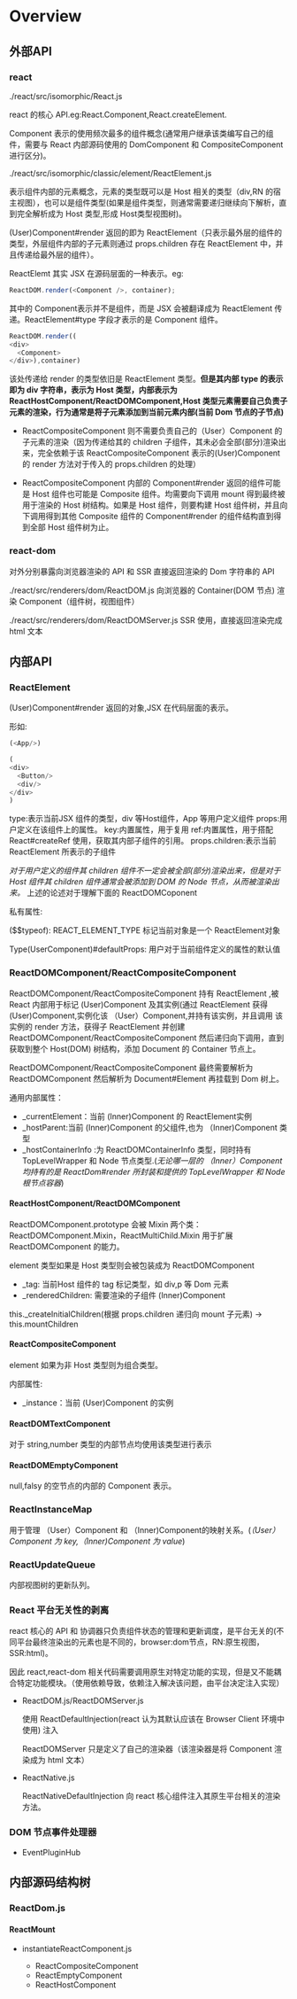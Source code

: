 # Overview

## 外部API

### react

./react/src/isomorphic/React.js

react 的核心 API.eg:React.Component,React.createElement.

Component 表示的使用频次最多的组件概念(通常用户继承该类编写自己的组件，需要与 React 内部源码使用的 DomComponent 和 CompositeComponent 进行区分)。

./react/src/isomorphic/classic/element/ReactElement.js

表示组件内部的元素概念，元素的类型既可以是 Host 相关的类型（div,RN 的宿主视图），也可以是组件类型(如果是组件类型，则通常需要递归继续向下解析，直到完全解析成为 Host 类型,形成 Host类型视图树)。

(User)Component#render 返回的即为 ReactElement（只表示最外层的组件的类型，外层组件内部的子元素则通过 props.children 存在 ReactElement 中，并且传递给最外层的组件）。

ReactElemt 其实 JSX 在源码层面的一种表示。eg:

```js
ReactDOM.render(<Component />, container);
```

其中的 Component表示并不是组件，而是 JSX 会被翻译成为 ReactElement 传递。ReactElement#type 字段才表示的是 Component 组件。

```js
ReactDOM.render((
<div>
  <Component>
</div>),container)
```

该处传递给 render 的类型依旧是 ReactElement 类型。**但是其内部 type 的表示即为 div 字符串，表示为 Host 类型，内部表示为 ReactHostComponent/ReactDOMComponent,Host 类型元素需要自己负责子元素的渲染，行为通常是将子元素添加到当前元素内部(当前 Dom 节点的子节点)**

- ReactCompositeComponent 则不需要负责自己的（User）Component 的子元素的渲染（因为传递给其的 children 子组件，其未必会全部(部分)渲染出来，完全依赖于该 ReactCompositeComponent 表示的(User)Component的 render 方法对于传入的 props.children 的处理）

- ReactCompositeComponent 内部的 Component#render 返回的组件可能是 Host 组件也可能是 Composite 组件。均需要向下调用 mount 得到最终被用于渲染的 Host 树结构。如果是 Host 组件，则要构建 Host 组件树，并且向下调用得到其他 Composite 组件的 Component#render 的组件结构直到得到全部 Host 组件树为止。

### react-dom

对外分别暴露向浏览器渲染的 API 和 SSR 直接返回渲染的 Dom 字符串的 API

./react/src/renderers/dom/ReactDOM.js 向浏览器的 Container(DOM 节点) 渲染 Component（组件树，视图组件）

./react/src/renderers/dom/ReactDOMServer.js SSR 使用，直接返回渲染完成 html 文本

## 内部API

### ReactElement

(User)Component#render 返回的对象,JSX 在代码层面的表示。

形如:

```js
(<App/>)

(
<div> 
  <Button/>
  <div/>
</div>
)

```

type:表示当前JSX 组件的类型，div 等Host组件，App 等用户定义组件
props:用户定义在该组件上的属性。
key:内置属性，用于复用
ref:内置属性，用于搭配 React#createRef 使用，获取其内部子组件的引用。
props.children:表示当前 ReactElement 所表示的子组件

*对于用户定义的组件其 children 组件不一定会被全部(部分)渲染出来，但是对于 Host 组件其 children 组件通常会被添加到 DOM 的 Node 节点，从而被渲染出来。*
上述的论述对于理解下面的 ReactDOMCoponent

私有属性:

($$typeof): REACT_ELEMENT_TYPE 标记当前对象是一个 ReactElement对象

Type(UserComponent)#defaultProps: 用户对于当前组件定义的属性的默认值

### ReactDOMComponent/ReactCompositeComponent

ReactDOMComponent/ReactCompositeComponent 持有 ReactElement ,被 React 内部用于标记 (User)Component 及其实例(通过 ReactElement 获得 (User)Component,实例化该 （User）Component,并持有该实例，并且调用 该实例的 render 方法，获得子 ReactElement 并创建 ReactDOMComponent/ReactCompositeComponent 然后递归向下调用，直到获取到整个 Host(DOM) 树结构，添加 Document 的 Container 节点上。

ReactDOMComponent/ReactCompositeComponent 最终需要解析为 ReactDOMComponent 然后解析为 Document#Element 再挂载到 Dom 树上。

通用内部属性：

- _currentElement：当前 (Inner)Component 的 ReactElement实例
- _hostParent:当前 (Inner)Component 的父组件,也为 （Inner)Component 类型
- _hostContainerInfo :为 ReactDOMContainerInfo 类型，同时持有 TopLevelWrapper 和 Node 节点类型.(*无论哪一层的 （Inner）Component均持有的是 ReactDom#render 所封装和提供的 TopLevelWrapper 和 Node根节点容器*)

#### ReactHostComponent/ReactDOMComponent

ReactDOMComponent.prototype 会被 Mixin 两个类：ReactDOMComponent.Mixin，ReactMultiChild.Mixin 用于扩展 ReactDOMComponent 的能力。

element 类型如果是 Host 类型则会被包装成为 ReactDOMComponent

- _tag: 当前Host 组件的 tag 标记类型，如 div,p 等 Dom 元素
- _renderedChildren: 需要渲染的子组件 (Inner)Component

this._createInitialChildren(根据 props.children 递归向 mount 子元素) -> this.mountChildren

#### ReactCompositeComponent
  
element 如果为非 Host 类型则为组合类型。

内部属性:

- _instance：当前 (User)Component 的实例

#### ReactDOMTextComponent

对于 string,number 类型的内部节点均使用该类型进行表示

#### ReactDOMEmptyComponent
  
null,falsy 的空节点的内部的 Component 表示。

### ReactInstanceMap

用于管理 （User）Component 和 （Inner)Component的映射关系。(*（User）Component 为 key,（Inner)Component 为 value*)

### ReactUpdateQueue

内部视图树的更新队列。

### React 平台无关性的剥离

react 核心的 API 和 协调器只负责组件状态的管理和更新调度，是平台无关的(不同平台最终渲染出的元素也是不同的，browser:dom节点，RN:原生视图，SSR:html)。

因此 react,react-dom 相关代码需要调用原生对特定功能的实现，但是又不能耦合特定功能模块。（使用依赖导致，依赖注入解决该问题，由平台决定注入实现）

- ReactDOM.js/ReactDOMServer.js
  
  使用 ReactDefaultInjection(react 认为其默认应该在 Browser Client 环境中使用) 注入

  ReactDOMServer 只是定义了自己的渲染器（该渲染器是将 Component 渲染成为 html 文本）

- ReactNative.js
  
  ReactNativeDefaultInjection 向 react 核心组件注入其原生平台相关的渲染方法。

### DOM 节点事件处理器

- EventPluginHub

## 内部源码结构树

### ReactDom.js

#### ReactMount

- instantiateReactComponent.js
  
  - ReactCompositeComponent
  - ReactEmptyComponent
  - ReactHostComponent